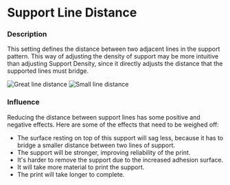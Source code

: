 Support Line Distance
====
### **Description**
This setting defines the distance between two adjacent lines in the support pattern. This way of adjusting the density of support may be more intuitive than adjusting Support Density, since it directly adjusts the distance that the supported lines must bridge.

![Great line distance](../images/support_infill_rate_low.png)
![Small line distance](../images/support_infill_rate_high.png)

### **Influence**
Reducing the distance between support lines has some positive and negative effects. Here are some of the effects that need to be weighed off:
* The surface resting on top of this support will sag less, because it has to bridge a smaller distance between two lines of support.
* The support will be stronger, improving reliability of the print.
* It's harder to remove the support due to the increased adhesion surface.
* It will take more material to print the support.
* The print will take longer to complete.